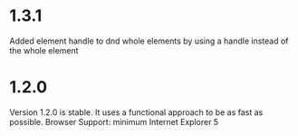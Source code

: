 # 1.3.1

Added element handle to dnd whole elements by using a handle instead of the whole element

# 1.2.0

Version 1.2.0 is stable.
It uses a functional approach to be as fast as possible.
Browser Support: minimum Internet Explorer 5
